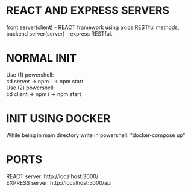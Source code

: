 # REACT AND EXPRESS SERVERS
front server(client) - REACT framework using axios RESTful methods,<br />
backend server(server) - express RESTful.

# NORMAL INIT
Use (1) powershell:<br />
cd server -> npm i -> npm start<br />
Use (2) powershell:<br />
cd client -> npm i -> npm start

# INIT USING DOCKER
  While being in main directory write in powershell: "docker-compose up"
# PORTS
  REACT server: http://localhost:3000/<br />
  EXPRESS server: http://localhost:5000/api
